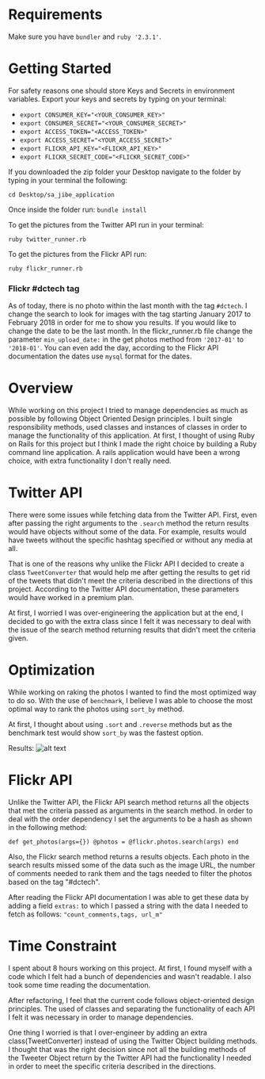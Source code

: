 # Requirements

Make sure you have  `bundler` and  `ruby '2.3.1'`.
# Getting Started

For safety reasons one should store Keys and Secrets in environment variables. Export your keys and secrets by typing on your terminal:
* `export CONSUMER_KEY="<YOUR_CONSUMER_KEY>"`
* `export CONSUMER_SECRET="<YOUR_CONSUMER_SECRET>"`
* `export ACCESS_TOKEN="<ACCESS_TOKEN>"`
* `export ACCESS_SECRET="<YOUR_ACCESS_SECRET>"`
* `export FLICKR_API_KEY="<FLICKR_API_KEY>"`
* `export FLICKR_SECRET_CODE="<FLICKR_SECRET_CODE>"`

If you downloaded the zip folder your Desktop navigate to the folder by typing in your terminal the following:

`cd Desktop/sa_jibe_application`

Once inside the folder run:
`bundle install`

To get the pictures from the Twitter API run in your terminal:

`ruby twitter_runner.rb`

To get the pictures from the Flickr API run:

`ruby flickr_runner.rb`

### Flickr #dctech tag

As of today, there is no photo within the last month with the tag `#dctech`. I change the search to look for images with the tag starting January 2017 to February 2018 in order for me to show you results. If you would like to change the date to be the last month. In the flickr_runner.rb file change the parameter `min_upload_date:` in the get photos method from `'2017-01'` to `'2018-01'`. You can even add the day, according to the Flickr API documentation the dates use `mysql` format for the dates.

# Overview

While working on this project I tried to manage dependencies as much as possible by following Object Oriented Design principles. I built single responsibility methods, used classes and instances of classes in order to manage the functionality of this application. At first, I thought of using Ruby on Rails for this project but I think I made the right choice by building a Ruby command line application. A rails application would have been a wrong choice, with extra functionality I don't really need.

# Twitter API

There were some issues while fetching data from the Twitter API. First, even after passing the right arguments to the `.search` method the return results would have objects without some of the data. For example, results would have tweets without the specific hashtag specified or without any media at all.

That is one of the reasons why unlike the Flickr API I decided to create a class `TweetConverter` that would help me after getting the results to get rid of the tweets that didn't meet the criteria described in the directions of this project. According to the Twitter API documentation, these parameters would have worked in a premium plan.

At first, I worried I was over-engineering the application but at the end, I decided to go with the extra class since I felt it was necessary to deal with the issue of the search method returning results that didn't meet the criteria given.

# Optimization

While working on raking the photos I wanted to find the most optimized way to do so. With the use of `benchmark`, I believe I was able to choose the most optimal way to rank the photos using `sort_by` method.

At first, I thought about using `.sort` and `.reverse` methods but as the benchmark test would show `sort_by` was the fastest option.

Results:
![alt text](https://pbs.twimg.com/media/DV2pKOeUQAAhcrc.jpg:large)

# Flickr API

Unlike the Twitter API, the Flickr API search method returns all the objects that met the criteria passed as arguments in the search method. In order to deal with the order dependency I set the arguments to be a hash as shown in the following method:

`def get_photos(args={})
  @photos = @flickr.photos.search(args)
end`

Also, the Flickr search method returns a results objects. Each photo in the search results missed some of the data such as the image URL, the number of comments needed to rank them and the tags needed to filter the photos based on the tag "#dctech".

After reading the Flickr API documentation I was able to get these data by adding a field `extras:` to which I passed a string with the data I needed to fetch as follows:
`"count_comments,tags, url_m"`

# Time Constraint

I spent about 8 hours working on this project. At first, I found myself with a code which I felt had a bunch of dependencies and wasn't readable. I also took some time reading the documentation.

After refactoring, I feel that the current code follows object-oriented design principles. The used of classes and separating the functionality of each API I felt it was necessary in order to manage dependencies.

One thing I worried is that I over-engineer by adding an extra class(TweetConverter) instead of using the Twitter Object building methods. I thought that was the right decision since not all the building methods of the Tweeter Object return by the Twitter API had the functionality I needed in order to meet the specific criteria described in the directions.

